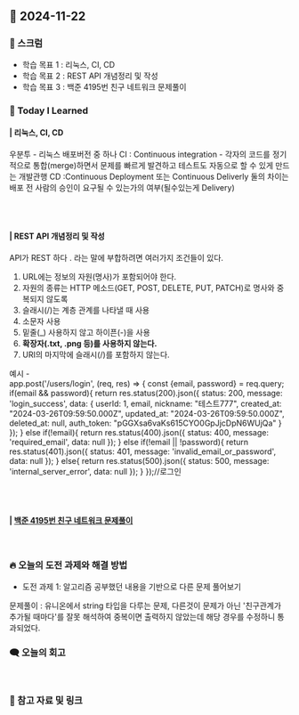 ## 📆 2024-11-22

### 🔔 스크럼

- 학습 목표 1 : 리눅스, CI, CD
- 학습 목표 2 : REST API 개념정리 및 작성
- 학습 목표 3 : 백준 4195번 친구 네트워크 문제풀이
  <br/>


### 🚀 Today I Learned

#### | 리눅스, CI, CD
우분투 - 리눅스 배포버전 중 하나
CI : Continuous integration - 각자의 코드를 정기적으로 통합(merge)하면서 문제를 빠르게 발견하고 테스트도 자동으로 할 수 있게 만드는 개발관행
CD :Continuous Deployment 또는 Continuous Deliverly
둘의 차이는 배포 전 사람의 승인이 요구될 수 있는가의 여부(될수있는게 Delivery)

<br/>
<br/>

#### | REST API 개념정리 및 작성

API가 REST 하다 . 라는 말에 부합하려면 여러가지 조건들이 있다.
1. URL에는 정보의 자원(명사)가 포함되어야 한다.
2. 자원의 종류는 HTTP 메소드(GET, POST, DELETE, PUT, PATCH)로 명사와 중복되지 않도록
3. 슬래시(/)는 계층 관계를 나타낼 때 사용
4. 소문자 사용
5. 밑줄(_) 사용하지 않고 하이픈(-)을 사용
6. **확장자(.txt, .png 등)를 사용하지 않는다.**
7. URI의 마지막에 슬래시(/)를 포함하지 않는다.

예시 - <br/>
app.post('/users/login', (req, res) => {
    const {email, password} = req.query;
    if(email && password){
        return res.status(200).json({
            status: 200,
            message: 'login_success',
            data: {
                userId: 1,
                email,
                nickname: "테스트777",
                created_at: "2024-03-26T09:59:50.000Z",
                updated_at: "2024-03-26T09:59:50.000Z",
                deleted_at: null,
                auth_token: "pGGXsa6vaKs615CYO0GpJjcDpN6WUjQa"
            }
        });
    }
    else if(!email){
        return res.status(400).json({
            status: 400,
            message: 'required_email',
            data: null
        });
    }
    else if(!email || !password){
        return res.status(401).json({
            status: 401,
            message: 'invalid_email_or_password',
            data: null
        });
    }
    else{
        return res.status(500).json({
            status: 500,
            message: 'internal_server_error',
            data: null
        });
    }
});//로그인



<br/>
<br/>

#### | [백준 4195번 친구 네트워크 문제풀이](https://github.com/availrum/newb/blob/main/friendsnetwork.cpp)

<br/>

### 🔥 오늘의 도전 과제와 해결 방법

- 도전 과제 1: 알고리즘 공부했던 내용을 기반으로 다른 문제 풀어보기
  <br/>

문제풀이 : 유니온에서 string 타입을 다루는 문제, 다른것이 문제가 아닌 '친구관계가 추가될 때마다'를 잘못 해석하여 중복이면 출력하지 않았는데 해당 경우를 수정하니 통과되었다.


### 🗨️ 오늘의 회고

<!--
- 오늘의 학습 경험에 대한 자유로운 생각이나 느낀 점을 기록합니다.
- 성공적인 점, 개선해야 할 점, 새롭게 시도하고 싶은 방법 등을 포함할 수 있습니다.-->

  <br/>


### 📰 참고 자료 및 링크
